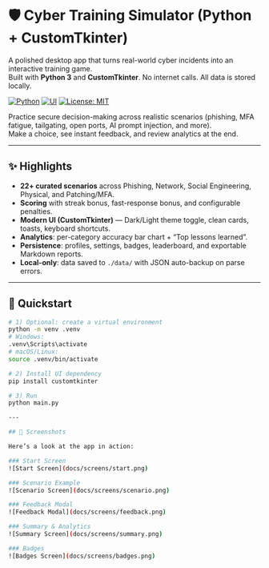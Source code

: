 # 🛡️ Cyber Training Simulator (Python + CustomTkinter)

A polished desktop app that turns real-world cyber incidents into an interactive training game.  
Built with **Python 3** and **CustomTkinter**. No internet calls. All data is stored locally.

[![Python](https://img.shields.io/badge/Python-3.10%2B-blue.svg)](https://www.python.org/)
[![UI](https://img.shields.io/badge/UI-CustomTkinter-1f6feb.svg)](https://github.com/TomSchimansky/CustomTkinter)
[![License: MIT](https://img.shields.io/badge/License-MIT-success.svg)](./LICENSE)

Practice secure decision-making across realistic scenarios (phishing, MFA fatigue, tailgating, open ports, AI prompt injection, and more).  
Make a choice, see instant feedback, and review analytics at the end.

---

## ✨ Highlights
- **22+ curated scenarios** across Phishing, Network, Social Engineering, Physical, and Patching/MFA.
- **Scoring** with streak bonus, fast-response bonus, and configurable penalties.
- **Modern UI (CustomTkinter)** — Dark/Light theme toggle, clean cards, toasts, keyboard shortcuts.
- **Analytics**: per-category accuracy bar chart + “Top lessons learned”.
- **Persistence**: profiles, settings, badges, leaderboard, and exportable Markdown reports.
- **Local-only**: data saved to `./data/` with JSON auto-backup on parse errors.

---

## 🚀 Quickstart

```bash
# 1) Optional: create a virtual environment
python -m venv .venv
# Windows:
.venv\Scripts\activate
# macOS/Linux:
source .venv/bin/activate

# 2) Install UI dependency
pip install customtkinter

# 3) Run
python main.py

---

## 📸 Screenshots

Here’s a look at the app in action:

### Start Screen
![Start Screen](docs/screens/start.png)

### Scenario Example
![Scenario Screen](docs/screens/scenario.png)

### Feedback Modal
![Feedback Modal](docs/screens/feedback.png)

### Summary & Analytics
![Summary Screen](docs/screens/summary.png)

### Badges
![Badges Screen](docs/screens/badges.png)
